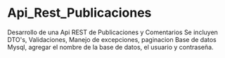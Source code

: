# Api_Rest_Publicaciones

Desarrollo de una Api REST de Publicaciones y Comentarios
Se incluyen DTO's, Validaciones, Manejo de excepciones, paginacion 
Base de datos Mysql, agregar el nombre de la base de datos, el usuario y contraseña.

